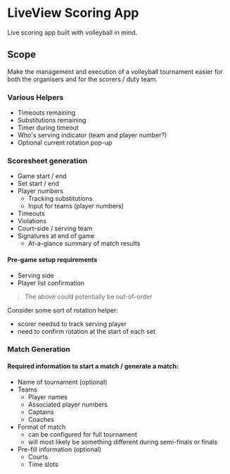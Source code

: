# LiveView Scoring App

Live scoring app built with volleyball in mind.

## Scope

Make the management and execution of a volleyball tournament easier for both the organisers and for the scorers / duty team.


### Various Helpers

- Timeouts remaining
- Substitutions remaining
- Timer during timeout
- Who's serving indicator (team and player number?)
- Optional current rotation pop-up


### Scoresheet generation

- Game start / end
- Set start / end
- Player numbers
    - Tracking substitutions
    - Input for teams (player numbers)
- Timeouts
- Violations
- Court-side / serving team
- Signatures at end of game
    - At-a-glance summary of match results

#### Pre-game setup requirements

- Serving side
- Player list confirmation
> The above could potentially be out-of-order

Consider some sort of rotation helper:
- scorer needsd to track serving player
- need to confirm rotation at the start of each set


### Match Generation

#### Required information to start a match / generate a match:

- Name of tournament (optional)
- Teams
    - Player names
    - Associated player numbers
    - Captains
    - Coaches
- Format of match
    - can be configured for full tournament
    - will most likely be something different during semi-finals or finals
- Pre-fill information (optional)
    - Courts
    - Time slots

